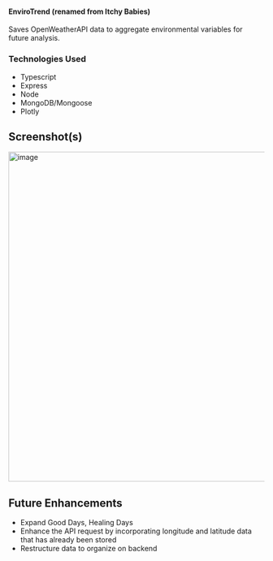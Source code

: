 #### EnviroTrend (renamed from Itchy Babies)
Saves OpenWeatherAPI data to aggregate environmental variables for future analysis.

### Technologies Used
* Typescript
* Express
* Node
* MongoDB/Mongoose
* Plotly

## Screenshot(s)
<img width="650" alt="image" src="https://user-images.githubusercontent.com/101881486/198895170-6f78dc75-0578-4751-bc04-d4dabe8d9db7.png">


## Future Enhancements
* Expand Good Days, Healing Days
* Enhance the API request by incorporating longitude and latitude data that has already been stored
* Restructure data to organize on backend
